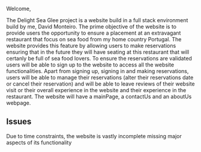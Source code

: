 
Welcome,

The Delight Sea Glee project is a website build in a full stack environment build by me, David Monteiro. The prime objective of the website is to provide users the opportunity to ensure a placement at an extravagant restaurant that focus on sea food from my home country Portugal. The website provides this feature by allowing users to make reservations ensuring that in the future they will have seating at this restaurant that will certanly be full of sea food lovers. To ensure the reservations are validated users will be able to sign up to the website to access all the website functionalities. Apart from signing up, signing in and making reservations, users will be able to manage their reservations (alter their reservations date or cancel their reservation) and will be able to leave reviews of their website visit or their overall experience in the website and their experience in the restaurant. The website will have a mainPage, a contactUs and an aboutUs webpage. 

## Issues
Due to time constraints, the website is vastly incomplete missing major aspects of its functionality

